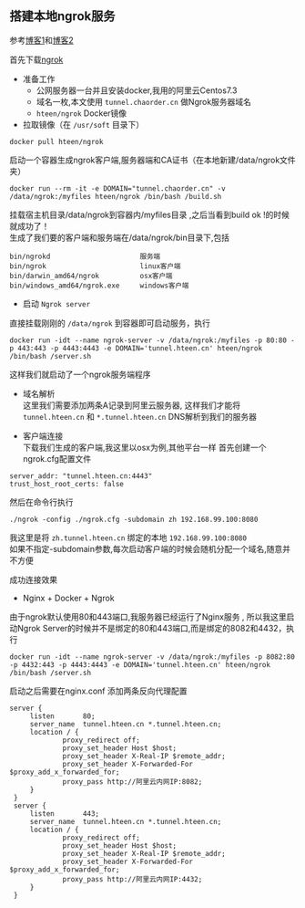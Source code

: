 ## 搭建本地ngrok服务

参考[博客1](https://hteen.cn/docker/docker-ngrok.html)和[博客2](http://www.runoob.com/docker/docker-install-nginx.html)

首先下载[ngrok](https://github.com/hteen/docker-ngrok)

* 准备工作
   * 公网服务器一台并且安装docker,我用的阿里云Centos7.3
   * 域名一枚,本文使用 `tunnel.chaorder.cn` 做Ngrok服务器域名
   * `hteen/ngrok` Docker镜像
* 拉取镜像（在 `/usr/soft` 目录下）

`docker pull hteen/ngrok`

启动一个容器生成ngrok客户端,服务器端和CA证书（在本地新建/data/ngrok文件夹）

`docker run --rm -it -e DOMAIN="tunnel.chaorder.cn" -v /data/ngrok:/myfiles hteen/ngrok /bin/bash /build.sh`

挂载宿主机目录/data/ngrok到容器内/myfiles目录 ,之后当看到build ok !的时候就成功了！  
生成了我们要的客户端和服务端在/data/ngrok/bin目录下,包括

```
bin/ngrokd                  	服务端
bin/ngrok                   	linux客户端
bin/darwin_amd64/ngrok      	osx客户端
bin/windows_amd64/ngrok.exe 	windows客户端
```

* 启动 `Ngrok server`

直接挂载刚刚的 `/data/ngrok` 到容器即可启动服务，执行

`docker run -idt --name ngrok-server -v /data/ngrok:/myfiles -p 80:80 -p 443:443 -p 4443:4443 -e DOMAIN='tunnel.hteen.cn' hteen/ngrok /bin/bash /server.sh`

这样我们就启动了一个ngrok服务端程序

* 域名解析  
这里我们需要添加两条A记录到阿里云服务器, 这样我们才能将 `tunnel.hteen.cn` 和 `*.tunnel.hteen.cn` DNS解析到我们的服务器

* 客户端连接  
下载我们生成的客户端,我这里以osx为例,其他平台一样
首先创建一个ngrok.cfg配置文件

```
server_addr: "tunnel.hteen.cn:4443"
trust_host_root_certs: false
```

然后在命令行执行

`./ngrok -config ./ngrok.cfg -subdomain zh 192.168.99.100:8080`

我这里是将 `zh.tunnel.hteen.cn` 绑定的本地 `192.168.99.100:8080`  
如果不指定-subdomain参数,每次启动客户端的时候会随机分配一个域名,随意并不方便

成功连接效果


* Nginx + Docker + Ngrok

由于ngrok默认使用80和443端口,我服务器已经运行了Nginx服务 ,
所以我这里启动Ngrok Server的时候并不是绑定的80和443端口,而是绑定的8082和4432，执行

`docker run -idt --name ngrok-server -v /data/ngrok:/myfiles -p 8082:80 -p 4432:443 -p 4443:4443 -e DOMAIN='tunnel.hteen.cn' hteen/ngrok /bin/bash /server.sh`

启动之后需要在nginx.conf 添加两条反向代理配置

```
server {
     listen       80;
     server_name  tunnel.hteen.cn *.tunnel.hteen.cn;
     location / {
             proxy_redirect off;
             proxy_set_header Host $host;
             proxy_set_header X-Real-IP $remote_addr;
             proxy_set_header X-Forwarded-For $proxy_add_x_forwarded_for;
             proxy_pass http://阿里云内网IP:8082;
     }
 }
 server {
     listen       443;
     server_name  tunnel.hteen.cn *.tunnel.hteen.cn;
     location / {
             proxy_redirect off;
             proxy_set_header Host $host;
             proxy_set_header X-Real-IP $remote_addr;
             proxy_set_header X-Forwarded-For $proxy_add_x_forwarded_for;
             proxy_pass http://阿里云内网IP:4432;
     }
 }
```
